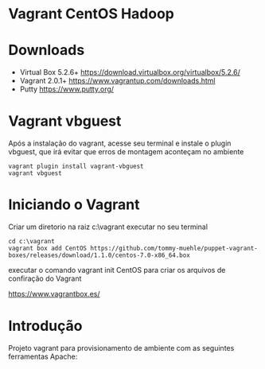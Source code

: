# Vagrant CentOS Hadoop

# Downloads
* Virtual Box 5.2.6+   	https://download.virtualbox.org/virtualbox/5.2.6/
* Vagrant 2.0.1+       	https://www.vagrantup.com/downloads.html
* Putty					https://www.putty.org/


# Vagrant vbguest
Após a instalação do vagrant, acesse seu terminal e instale o plugin vbguest, que irá evitar que erros de montagem aconteçam no ambiente
```
vagrant plugin install vagrant-vbguest
vagrant vbguest
```

# Iniciando o Vagrant

Criar um diretorio na raiz c:\vagrant
executar no seu terminal
```
cd c:\vagrant
vagrant box add CentOS https://github.com/tommy-muehle/puppet-vagrant-boxes/releases/download/1.1.0/centos-7.0-x86_64.box
```
executar o comando 
vagrant init CentOS
para criar os arquivos de confiração do Vagrant

https://www.vagrantbox.es/

# Introdução 
Projeto vagrant para provisionamento de ambiente com as seguintes ferramentas Apache:
 

 
